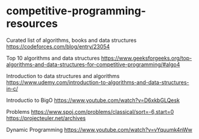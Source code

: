 # competitive-programming-resources

Curated list of algorithms, books and data structures
https://codeforces.com/blog/entry/23054

Top 10 algorithms and data structures
https://www.geeksforgeeks.org/top-algorithms-and-data-structures-for-competitive-programming/#algo4

Introduction to data structures and algorithms
https://www.udemy.com/introduction-to-algorithms-and-data-structures-in-c/

Introductio to BigO
https://www.youtube.com/watch?v=D6xkbGLQesk

Problems
https://www.spoj.com/problems/classical/sort=-6,start=0
https://projecteuler.net/archives

Dynamic Programming
https://www.youtube.com/watch?v=vYquumk4nWw
